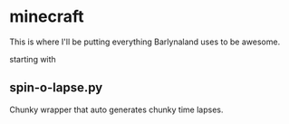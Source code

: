 # minecraft

This is where I'll be putting everything Barlynaland uses to be awesome.

starting with 

## spin-o-lapse.py

Chunky wrapper that auto generates chunky time lapses.
